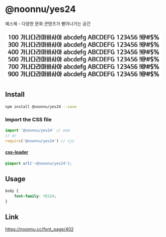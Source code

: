 # @noonnu/yes24

예스체 - 다양한 문화 콘텐츠가 뻗어나가는 공간

![example](./example.png)

## Install

```bash
npm install @noonnu/yes24 --save
```

### Import the CSS file

```js
import '@noonnu/yes24' // esm
// or
require('@noonnu/yes24') // cjs
```

#### [css-loader](https://github.com/webpack-contrib/css-loader)

```css
@import url('~@noonnu/yes24');
```

## Usage

```css
body {
    font-family: YES24;
}
```

## Link

https://noonnu.cc/font_page/402
